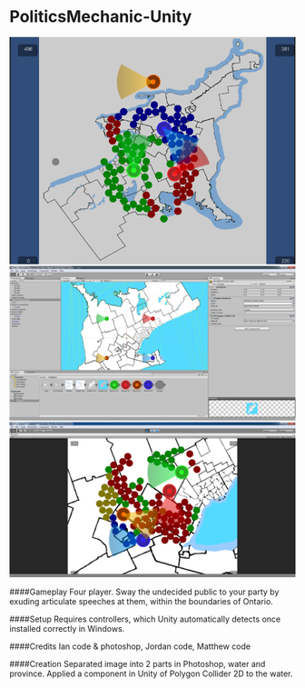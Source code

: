 PoliticsMechanic-Unity
=================

![readme image][1]
![readme image][2]
![readme image][3]

####Gameplay
Four player. Sway the undecided public to your party by exuding articulate speeches at them, within the boundaries of Ontario.

####Setup
Requires controllers, which Unity automatically detects once installed correctly in Windows.

####Credits
Ian code & photoshop, Jordan code, Matthew code

####Creation
Separated image into 2 parts in Photoshop, water and province. Applied a component in Unity of Polygon Collider 2D to the water.

  [1]: https://raw.githubusercontent.com/GameMakersUnion/PoliticsMechanic-Unity/master/README1.png
  [2]: https://raw.githubusercontent.com/GameMakersUnion/PoliticsMechanic-Unity/master/README2.png
  [3]: https://raw.githubusercontent.com/GameMakersUnion/PoliticsMechanic-Unity/master/README3.png


